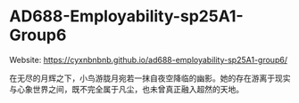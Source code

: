 # AD688-Employability-sp25A1-Group6
Website: https://cyxnbnbnb.github.io/ad688-employability-sp25A1-group6/




在无尽的月辉之下，小鸟游胧月宛若一抹自夜空降临的幽影。她的存在游离于现实与心象世界之间，既不完全属于凡尘，也未曾真正融入超然的天地。